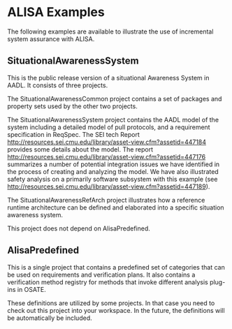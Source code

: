 # ALISA Examples

The following examples are available to illustrate the use of incremental system assurance with ALISA.

## SituationalAwarenessSystem
This is the public release version of a situational Awareness System in AADL. It consists of three projects. 

The SituationalAwarenessCommon project contains a set of packages and property sets used by the other two projects.

The SituationalAwarenessSystem project contains the AADL model of the system including a detailed model of pull protocols, and a requirement specification in ReqSpec. The SEI tech Report http://resources.sei.cmu.edu/library/asset-view.cfm?assetid=447184 provides some details about the model. The report http://resources.sei.cmu.edu/library/asset-view.cfm?assetid=447176 summarizes a number of potential integration issues we have identified in the process of creating and analyzing the model. We have also illustrated safety analysis on a primarily software subsystem with this example (see http://resources.sei.cmu.edu/library/asset-view.cfm?assetid=447189).

The SituationalAwarenessRefArch project illustrates how a reference runtime architecture can be defined and elaborated into a specific situation awareness system.

This project does not depend on AlisaPredefined.

## AlisaPredefined
This is a single project that contains a predefined set of categories that can be used on requirements and verification plans.
It also contains a verification method registry for methods that invoke different analysis plug-ins in OSATE.

These definitions are utilized by some projects. In that case you need to check out this project into your workspace. In the future, the definitions will be automatically be included.
